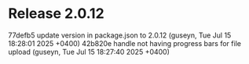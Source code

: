 # Release 2.0.12

77defb5 update version in package.json to 2.0.12 (guseyn, Tue Jul 15 18:28:01 2025 +0400)
42b820e handle not having progress bars for file upload (guseyn, Tue Jul 15 18:27:40 2025 +0400)
